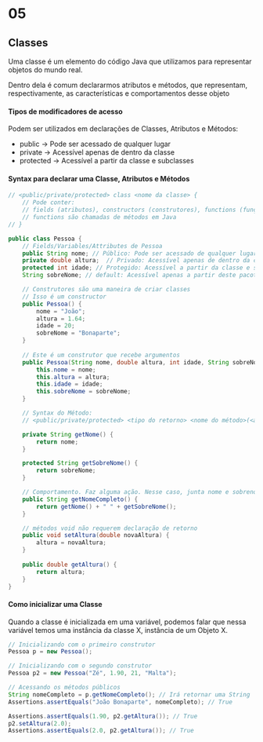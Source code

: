# 05

## Classes

Uma classe é um elemento do código Java que utilizamos para representar objetos do mundo real.

Dentro dela é comum declararmos atributos e métodos, que representam, respectivamente, as características e comportamentos desse objeto

#### Tipos de modificadores de acesso
Podem ser utilizados em declarações de Classes, Atributos e Métodos:

- public -> Pode ser acessado de qualquer lugar
- private -> Acessível apenas de dentro da classe
- protected -> Acessível a partir da classe e subclasses

#### Syntax para declarar uma Classe, Atributos e Métodos

```java
// <public/private/protected> class <nome da classe> {
    // Pode conter:
    // fields (atributos), constructors (construtores), functions (funções, métodos)
    // functions são chamadas de métodos em Java
// }

public class Pessoa {
    // Fields/Variables/Attributes de Pessoa
    public String nome; // Público: Pode ser acessado de qualquer lugar
    private double altura;  // Privado: Acessível apenas de dentro da classe
    protected int idade; // Protegido: Acessível a partir da classe e subclasses
    String sobreNome; // default: Acessível apenas a partir deste pacote

    // Construtores são uma maneira de criar classes
    // Isso é um constructor
    public Pessoa() {
        nome = "João";
        altura = 1.64;
        idade = 20;
        sobreNome = "Bonaparte";
    }
    
    // Este é um construtor que recebe argumentos
    public Pessoa(String nome, double altura, int idade, String sobreNome) {
        this.nome = nome;
        this.altura = altura;
        this.idade = idade;
        this.sobreNome = sobreNome;
    }

    // Syntax do Método:
    // <public/private/protected> <tipo do retorno> <nome do método>(<argumentos>)

    private String getNome() {
        return nome;
    }

    protected String getSobreNome() {
        return sobreNome;
    }

    // Comportamento. Faz alguma ação. Nesse caso, junta nome e sobrenome
    public String getNomeCompleto() {
        return getNome() + " " + getSobreNome();
    }

    // métodos void não requerem declaração de retorno
    public void setAltura(double novaAltura) {
        altura = novaAltura;
    }
    
    public double getAltura() {
        return altura;
    }
}
```

#### Como inicializar uma Classe

Quando a classe é inicializada em uma variável, podemos falar que nessa variável temos uma instância da classe X, instância de um Objeto X.

```java
// Inicializando com o primeiro construtor
Pessoa p = new Pessoa();

// Inicializando com o segundo construtor
Pessoa p2 = new Pessoa("Zé", 1.90, 21, "Malta");

// Acessando os métodos públicos
String nomeCompleto = p.getNomeCompleto(); // Irá retornar uma String
Assertions.assertEquals("João Bonaparte", nomeCompleto); // True

Assertions.assertEquals(1.90, p2.getAltura()); // True
p2.setAltura(2.0);
Assertions.assertEquals(2.0, p2.getAltura()); // True
```

